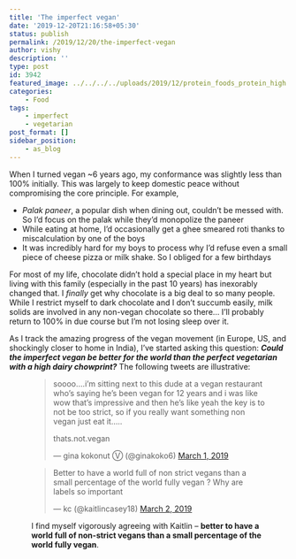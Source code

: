 ```yaml
---
title: 'The imperfect vegan'
date: '2019-12-20T21:16:58+05:30'
status: publish
permalink: /2019/12/20/the-imperfect-vegan
author: vishy
description: ''
type: post
id: 3942
featured_image: ../../../../uploads/2019/12/protein_foods_protein_high.jpg
categories: 
    - Food
tags:
    - imperfect
    - vegetarian
post_format: []
sidebar_position:
    - as_blog
---
```

When I turned vegan ~6 years ago, my conformance was slightly less than 100% initially. This was largely to keep domestic peace without compromising the core principle. For example,

- *Palak paneer*, a popular dish when dining out, couldn’t be messed with. So I’d focus on the palak while they’d monopolize the paneer
- While eating at home, I’d occasionally get a ghee smeared roti thanks to miscalculation by one of the boys
- It was incredibly hard for my boys to process why I’d refuse even a small piece of cheese pizza or milk shake. So I obliged for a few birthdays

For most of my life, chocolate didn’t hold a special place in my heart but living with this family (especially in the past 10 years) has inexorably changed that. I *finally* get why chocolate is a big deal to so many people. While I restrict myself to dark chocolate and I don’t succumb easily, milk solids are involved in any non-vegan chocolate so there… I’ll probably return to 100% in due course but I’m not losing sleep over it. 

As I track the amazing progress of the vegan movement (in Europe, US, and shockingly closer to home in India), I’ve started asking this question: ***Could the imperfect vegan be better for the world than the perfect vegetarian with a high dairy chowprint?*** The following tweets are illustrative:

<script async="" charset="utf-8" src="https://platform.twitter.com/widgets.js"></script><figure class="wp-block-embed-twitter wp-block-embed is-type-rich is-provider-twitter"><div class="wp-block-embed__wrapper">
> soooo….i’m sitting next to this dude at a vegan restaurant who’s saying he’s been vegan for 12 years and i was like wow that’s impressive and then he’s like yeah the key is to not be too strict, so if you really want something non vegan just eat it…..   
>   
> thats.not.vegan
> 
> — gina kokonut Ⓥ (@ginakoko6) [March 1, 2019](https://twitter.com/ginakoko6/status/1101310351369519104?ref_src=twsrc%5Etfw)

<script async="" charset="utf-8" src="https://platform.twitter.com/widgets.js"></script></figure><figure class="wp-block-embed-twitter wp-block-embed is-type-rich is-provider-twitter"><div class="wp-block-embed__wrapper">
> Better to have a world full of non strict vegans than a small percentage of the world fully vegan ? Why are labels so important
> 
> — kc (@kaitlincasey18) [March 2, 2019](https://twitter.com/kaitlincasey18/status/1101747710586167296?ref_src=twsrc%5Etfw)

I find myself vigorously agreeing with Kaitlin – **better to have a world full of non-strict vegans than a small percentage of the world fully vegan**.


